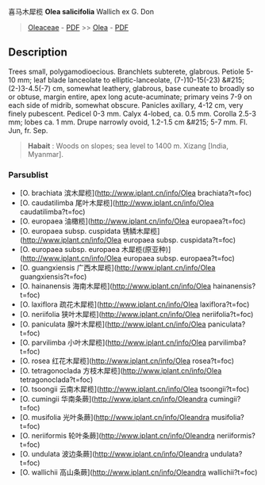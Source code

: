 喜马木犀榄 **Olea salicifolia** Wallich ex G. Don

> [Oleaceae](http://www.iplant.cn/info/Oleaceae?t=foc) - [PDF](http://www.iplant.cn/foc/pdf/Oleaceae.pdf) >> [Olea](http://www.iplant.cn/info/Olea?t=foc) - [PDF](http://www.iplant.cn/foc/pdf/Olea.pdf)

## Description

Trees small, polygamodioecious. Branchlets subterete, glabrous. Petiole 5-10 mm; leaf blade lanceolate to elliptic-lanceolate, (7-)10-15(-23) &amp;#215; (2-)3-4.5(-7) cm, somewhat leathery, glabrous, base cuneate to broadly so or obtuse, margin entire, apex long acute-acuminate; primary veins 7-9 on each side of midrib, somewhat obscure. Panicles axillary, 4-12 cm, very finely pubescent. Pedicel 0-3 mm. Calyx 4-lobed, ca. 0.5 mm. Corolla 2.5-3 mm; lobes ca. 1 mm. Drupe narrowly ovoid, 1.2-1.5 cm &amp;#215; 5-7 mm. Fl. Jun, fr. Sep.

> **Habait** : 
> Woods on slopes; sea level to 1400 m. Xizang [India, Myanmar].

### Parsublist

* [O.  brachiata  滨木犀榄](http://www.iplant.cn/info/Olea brachiata?t=foc)
* [O.  caudatilimba  尾叶木犀榄](http://www.iplant.cn/info/Olea caudatilimba?t=foc)
* [O.  europaea  油橄榄](http://www.iplant.cn/info/Olea europaea?t=foc)
* [O.  europaea subsp. cuspidata  锈鳞木犀榄](http://www.iplant.cn/info/Olea europaea subsp. cuspidata?t=foc)
* [O.  europaea subsp. europaea  木犀榄(原亚种)](http://www.iplant.cn/info/Olea europaea subsp. europaea?t=foc)
* [O.  guangxiensis  广西木犀榄](http://www.iplant.cn/info/Olea guangxiensis?t=foc)
* [O.  hainanensis  海南木犀榄](http://www.iplant.cn/info/Olea hainanensis?t=foc)
* [O.  laxiflora  疏花木犀榄](http://www.iplant.cn/info/Olea laxiflora?t=foc)
* [O.  neriifolia  狭叶木犀榄](http://www.iplant.cn/info/Olea neriifolia?t=foc)
* [O.  paniculata  腺叶木犀榄](http://www.iplant.cn/info/Olea paniculata?t=foc)
* [O.  parvilimba  小叶木犀榄](http://www.iplant.cn/info/Olea parvilimba?t=foc)
* [O.  rosea  红花木犀榄](http://www.iplant.cn/info/Olea rosea?t=foc)
* [O.  tetragonoclada  方枝木犀榄](http://www.iplant.cn/info/Olea tetragonoclada?t=foc)
* [O.  tsoongii  云南木犀榄](http://www.iplant.cn/info/Olea tsoongii?t=foc)
* [O.  cumingii  华南条蕨](http://www.iplant.cn/info/Oleandra cumingii?t=foc)
* [O.  musifolia  光叶条蕨](http://www.iplant.cn/info/Oleandra musifolia?t=foc)
* [O.  neriiformis  轮叶条蕨](http://www.iplant.cn/info/Oleandra neriiformis?t=foc)
* [O.  undulata  波边条蕨](http://www.iplant.cn/info/Oleandra undulata?t=foc)
* [O.  wallichii  高山条蕨](http://www.iplant.cn/info/Oleandra wallichii?t=foc)
